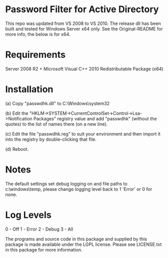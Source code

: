 # Password Filter for Active Directory
This repo was updated from VS 2008 to VS 2010. The release dll has been built and tested for Windows Server x64 only. See the Original-README for more info, the below is for x64.

Requirements
============
Server 2008 R2 +
Microsoft Visual C++ 2010 Redistributable Package (x64)

Installation
========
(a) Copy "passwdhk.dll" to C:\Windows\system32

(b) Edit the "HKLM->SYSTEM->CurrentControlSet->Control->Lsa->Notification Packages" registry value and add "passwdhk" (without the quotes) to the list of names there (on a new line).

(c) Edit the file "passwdhk.reg" to suit your environment and then import it into the registry by double-clicking that file.

(d) Reboot.

Notes
=======

The default settings set debug logging on and file paths to c:\windows\temp, please change logging level back to 1 'Error' or 0 for none.

Log Levels
==========

0 - Off
1 - Error
2 - Debug
3 - All
 
The programs and source code in this package and supplied by this package is made available under the LGPL license.  Please see LICENSE.txt in this package for more information.